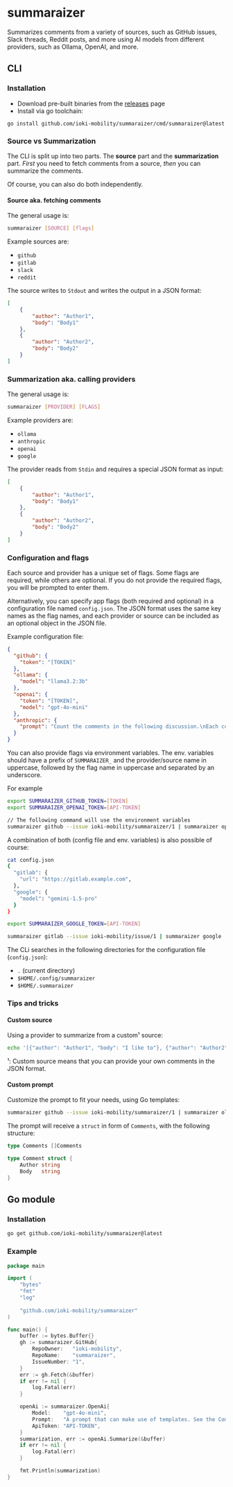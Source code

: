 # summaraizer
Summarizes comments from a variety of sources, such as GitHub issues, Slack threads, Reddit posts, and more
using AI models from different providers, such as Ollama, OpenAI, and more.

## CLI
### Installation

- Download pre-built binaries from the [releases](https://github.com/ioki-mobility/summaraizer/releases/latest) page
- Install via go toolchain:
```shell
go install github.com/ioki-mobility/summaraizer/cmd/summaraizer@latest
```

### Source vs Summarization

The CLI is split up into two parts.
The **source** part and the **summarization** part.
*First* you need to fetch comments from a source, *then* you can summarize the comments.

Of course, you can also do both independently.

#### Source aka. fetching comments

The general usage is:
```bash
summaraizer [SOURCE] [flags] 
```

Example sources are:
* `github`
* `gitlab`
* `slack`
* `reddit`

The source writes to `Stdout` and writes the output in a JSON format:
```json
[
    {
        "author": "Author1",
        "body": "Body1"
    },
    {
        "author": "Author2",
        "body": "Body2"
    }
]
```

### Summarization aka. calling providers

The general usage is:
```bash
summaraizer [PROVIDER] [FLAGS]
```

Example providers are:
* `ollama`
* `anthropic`
* `openai`
* `google`

The provider reads from `Stdin` and requires a special JSON format as input:
```json
[
    {
        "author": "Author1",
        "body": "Body1"
    },
    {
        "author": "Author2",
        "body": "Body2"
    }
]
```

### Configuration and flags

Each source and provider has a unique set of flags. 
Some flags are required, while others are optional. 
If you do not provide the required flags, you will be prompted to enter them.

Alternatively, you can specify app flags (both required and optional) 
in a configuration file named `config.json`.
The JSON format uses the same key names as the flag names,
and each provider or source can be included as an optional object in the JSON file.

Example configuration file:
```json
{
  "github": {
    "token": "[TOKEN]"
  },
  "ollama": {
    "model": "llama3.2:3b"
  },
  "openai": {
    "token": "[TOKEN]",
    "model": "gpt-4o-mini"
  },
  "anthropic": {
    "prompt": "Count the comments in the following discussion.\nEach comment is divided into a <comment> tag.\nHere is the discussion:\n{{ range $comment := . }}\n<comment>{{ $comment.Body }}</comment>\n{{end}}"
  }
}
```

You can also provide flags via environment variables.
The env. variables should have a prefix of `SUMMARAIZER_` and the provider/source name in uppercase,
followed by the flag name in uppercase and separated by an underscore.

For example
```bash
export SUMMARAIZER_GITHUB_TOKEN=[TOKEN]
export SUMMARAIZER_OPENAI_TOKEN=[API-TOKEN]

// The following command will use the environment variables
summaraizer github --issue ioki-mobility/summaraizer/1 | summaraizer openai
```

A combination of both (config file and env. variables) is also possible of course:
```bash
cat config.json
{
  "gitlab": {
    "url": "https://gitlab.example.com",
  },
  "google": {
    "model": "gemini-1.5-pro"
  }
}

export SUMMARAIZER_GOOGLE_TOKEN=[API-TOKEN]

summaraizer gitlab --issue ioki-mobility/issue/1 | summaraizer google
```

The CLi searches in the following directories for the configuration file (`config.json`):
* `.` (current directory)
* `$HOME/.config/summaraizer`
* `$HOME/.summaraizer` 

### Tips and tricks

#### Custom source

Using a provider to summarize from a custom¹ source:
```bash 
echo '[{"author": "Author1", "body": "I like to"}, {"author": "Author2", "body": "Move it!"}]' | summaraizer ollama
```

¹: Custom source means that you can provide your own comments in the JSON format.

#### Custom prompt

Customize the prompt to fit your needs, using Go templates:
```bash
summaraizer github --issue ioki-mobility/summaraizer/1 | summaraizer ollama --prompt 'Please count the comments in the following discussion.\nEach comment is divided into a <comment> tag.\nHere is the discussion:\n{{ range $comment := . }}\n<comment>{{ $comment.Body }}</comment>\n{{end}}'
```

The prompt will receive a `struct` in form of `Comments`, with the following structure:
```go
type Comments []Comments

type Comment struct {
    Author string
    Body   string
}
```

## Go module
### Installation

```bash
go get github.com/ioki-mobility/summaraizer@latest
```

### Example

```go
package main

import (
	"bytes"
	"fmt"
	"log"
	
	"github.com/ioki-mobility/summaraizer"
)

func main() {
	buffer := bytes.Buffer{}
	gh := summaraizer.GitHub{
		RepoOwner:   "ioki-mobility",
		RepoName:    "summaraizer",
		IssueNumber: "1",
	}
	err := gh.Fetch(&buffer)
	if err != nil {
		log.Fatal(err)
	}

	openAi := summaraizer.OpenAi{
		Model:    "gpt-4o-mini",
		Prompt:   "A prompt that can make use of templates. See the Comments type",
		ApiToken: "API-TOKEN",
	}
	summarization, err := openAi.Summarize(&buffer)
	if err != nil {
		log.Fatal(err)
	}

	fmt.Println(summarization)
}
```
